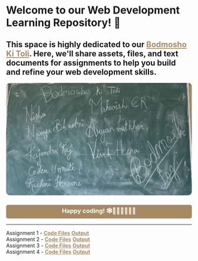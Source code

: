 # Welcome to our Web Development Learning Repository! 🚀

## This space is highly dedicated to our <u style="color: #a68a64">Bodmosho Ki Toli</u>. Here, we'll share assets, files, and text documents for assignments to help you build and refine your web development skills.

<img src="./bodmosh.jpg" style="border-radius: 10px">

<div style="text-align: center;">
<h3 style="background-color: #a68a64; color: #fff;  padding: 5px; border-radius: 5px;">Happy coding! 🕸👨🏻‍💻👩🏻‍💻</h3>
</div>

<hr>

<div>
  Assignment 1 - <strong><a style="color: #a68a64;" href="https://github.com/icodervivek/bodmosh-webdev/tree/main/assignment_1"><u>Code Files</u></a></strong>  <strong><a style="color: #a68a64;" href="https://icodervivek.github.io/bodmosh-webdev/assignment_1/"><u>Output</u></a></strong>
</div>
<div>
Assignment 2 - <b><a style="color: #a68a64;" href="https://github.com/icodervivek/bodmosh-webdev/tree/main/assignment_2"><u>Code Files</u></a></b>  <strong><a style="color: #a68a64;" href="https://icodervivek.github.io/bodmosh-webdev/assignment_2/bhootlok"><u>Output</u></a> </strong>
</div>
<div>
Assignment 3 - <b><a style="color: #a68a64;" href="https://github.com/icodervivek/bodmosh-webdev/tree/main/assignment_3"><u>Code Files</u></a></b>  <strong><a style="color: #a68a64;" href="https://icodervivek.github.io/bodmosh-webdev/assignment_3/"><u>Output</u></a> </strong>
</div>
<div>
Assignment 4 - <b><a style="color: #a68a64;" href="https://github.com/icodervivek/bodmosh-webdev/tree/main/assignment_4"><u>Code Files</u></a></b>  <strong><a style="color: #a68a64;" href="https://icodervivek.github.io/bodmosh-webdev/assignment_4/"><u>Output</u></a> </strong>
</div>